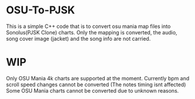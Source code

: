# OSU-To-PJSK
This is a simple C++ code that is to convert osu mania map files into Sonolus(PJSK Clone) charts.
Only the mapping is converted, the audio, song cover image (jacket) and the song info are not carried.

# WIP
Only OSU Mania 4k charts are supported at the moment.
Currently bpm and scroll speed changes cannot be converted (The notes timing isnt affected)
Some OSU Mania charts cannot be converted due to unknown reasons.
